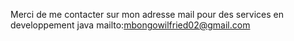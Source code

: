Merci de me contacter sur mon adresse mail pour des services en developpement java
mailto:mbongowilfried02@gmail.com
